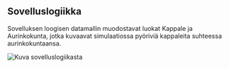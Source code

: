 ## Sovelluslogiikka

Sovelluksen loogisen datamallin muodostavat luokat Kappale ja Aurinkokunta, jotka kuvaavat simulaatiossa pyöriviä kappaleita suhteessa aurinkokuntaansa.

![Kuva sovelluslogiikasta](https://github.com/leopekkas/ot-harjoitustyo/blob/master/dokumentaatio/kuvat/sovelluslogiikka.ng)

